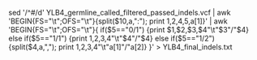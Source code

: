 sed '/^#/d' YLB4_germline_called_filtered_passed_indels.vcf | awk 'BEGIN{FS="\t";OFS="\t"}{split($10,a,":"); print $1,$2,$4,$5,a[1]}' | awk 'BEGIN{FS="\t";OFS="\t"}{
if($5=="0/1") {print $1,$2,$3,$4"\t"$3"/"$4}
else if($5=="1/1") {print $1,$2,$3,$4"\t"$4"/"$4}
else if($5=="1/2") {split($4,a,","); print $1,$2,$3,$4"\t"a[1]"/"a[2]}
}' > YLB4_final_indels.txt
